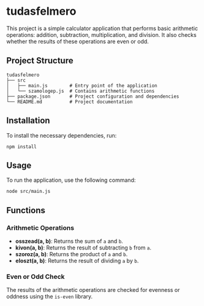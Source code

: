 # tudasfelmero

This project is a simple calculator application that performs basic arithmetic operations: addition, subtraction, multiplication, and division. It also checks whether the results of these operations are even or odd.

## Project Structure

```
tudasfelmero
├── src
│   ├── main.js        # Entry point of the application
│   └── szamologep.js  # Contains arithmetic functions
├── package.json       # Project configuration and dependencies
└── README.md          # Project documentation
```

## Installation

To install the necessary dependencies, run:

```
npm install
```

## Usage

To run the application, use the following command:

```
node src/main.js
```

## Functions

### Arithmetic Operations

- **osszead(a, b)**: Returns the sum of `a` and `b`.
- **kivon(a, b)**: Returns the result of subtracting `b` from `a`.
- **szoroz(a, b)**: Returns the product of `a` and `b`.
- **eloszt(a, b)**: Returns the result of dividing `a` by `b`.

### Even or Odd Check

The results of the arithmetic operations are checked for evenness or oddness using the `is-even` library.
